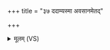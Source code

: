 +++
title = "३७ ददाम्यस्मा अवसानमेतद्"

+++
<details><summary>मूलम् (VS)</summary>

ददा॑म्यस्माअव॒सान॑मे॒तद्य ए॒ष आग॒न्मम॒ चेदभू॑दि॒ह। य॒मश्चि॑कि॒त्वान्प्रत्ये॒तदा॑ह॒ममै॒ष रा॒य उप॑ तिष्ठतामि॒ह ॥
</details>